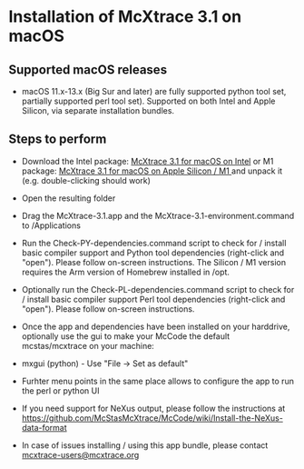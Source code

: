 # Installation of McXtrace 3.1 on macOS 

## Supported macOS releases
* macOS 11.x-13.x (Big Sur and later) are fully supported python tool set, partially
  supported perl tool set). Supported on both Intel and Apple Silicon,
  via separate installation bundles.

## Steps to perform

* Download the Intel package:
  [McXtrace 3.1 for macOS on Intel](http://download.mcxtrace.org/mcxtrace-3.1/mac/mcxtrace-mac_x86_64/mcxtrace-3.1_x86_64.tgz)
  or M1 package:
  [McXtrace 3.1 for macOS on Apple Silicon / M1 ](http://download.mcxtrace.org/mcxtrace-3.1/mac/mcxtrace-mac_arm64/mcxtrace-3.1_arm64.tgz)
  and unpack it (e.g. double-clicking should work)

* Open the resulting folder

* Drag the McXtrace-3.1.app and the McXtrace-3.1-environment.command to
/Applications

* Run the Check-PY-dependencies.command script to check for / install
  basic compiler support and  Python tool dependencies (right-click and "open"). Please follow
  on-screen instructions. The Silicon / M1 version requires the Arm
  version of Homebrew installed in /opt.

* Optionally run the Check-PL-dependencies.command script to check for
  / install basic compiler support  Perl tool dependencies (right-click and "open"). Please follow
  on-screen instructions.

* Once the app and dependencies have been installed on your harddrive, optionally use the gui to make your McCode
the default mcstas/mcxtrace on your machine:
 * mxgui    (python) - Use "File -> Set as default"
 * Furhter menu points in the same place allows to configure the app to run the perl or python UI

* If you need support for NeXus output, please follow the instructions at 
  https://github.com/McStasMcXtrace/McCode/wiki/Install-the-NeXus-data-format
* In case of issues installing / using this app bundle, please contact mcxtrace-users@mcxtrace.org
